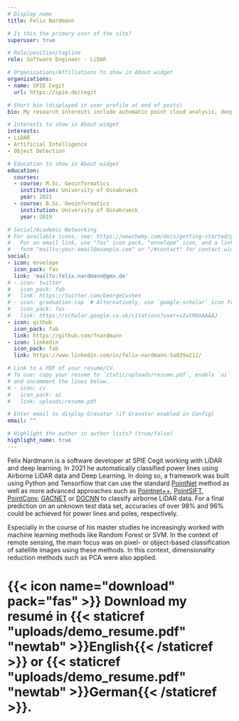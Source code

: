 ```yaml
---
# Display name
title: Felix Nardmann

# Is this the primary user of the site?
superuser: true

# Role/position/tagline
role: Software Engineer - LiDAR

# Organizations/Affiliations to show in About widget
organizations:
- name: SPIE Cegit
  url: https://spie.de/cegit

# Short bio (displayed in user profile at end of posts)
bio: My research interests include automatic point cloud analysis, deep learning and data processing.

# Interests to show in About widget
interests:
- LiDAR
- Artificial Intelligence
- Object Detection

# Education to show in About widget
education:
  courses:
  - course: M.Sc. Geoinformatics
    institution: University of Osnabrueck
    year: 2021
  - course: B.Sc. Geoinformatics
    institution: University of Osnabrueck
    year: 2019

# Social/Academic Networking
# For available icons, see: https://wowchemy.com/docs/getting-started/page-builder/#icons
#   For an email link, use "fas" icon pack, "envelope" icon, and a link in the
#   form "mailto:your-email@example.com" or "/#contact" for contact widget.
social:
- icon: envelope
  icon_pack: fas
  link: 'mailto:felix.nardmann@gmx.de'
# - icon: twitter
#   icon_pack: fab
#   link: https://twitter.com/GeorgeCushen
# - icon: graduation-cap  # Alternatively, use `google-scholar` icon from `ai` icon pack
#   icon_pack: fas
#   link: https://scholar.google.co.uk/citations?user=sIwtMXoAAAAJ
- icon: github
  icon_pack: fab
  link: https://github.com/fnardmann
- icon: linkedin
  icon_pack: fab
  link: https://www.linkedin.com/in/felix-nardmann-5a839a212/

# Link to a PDF of your resume/CV.
# To use: copy your resume to `static/uploads/resume.pdf`, enable `ai` icons in `params.toml`, 
# and uncomment the lines below.
# - icon: cv
#   icon_pack: ai
#   link: uploads/resume.pdf

# Enter email to display Gravatar (if Gravatar enabled in Config)
email: ""

# Highlight the author in author lists? (true/false)
highlight_name: true
---
```


Felix Nardmann is a software developer at SPIE Cegit working with LiDAR and deep learning. In 2021 he automatically classified power lines using Airborne LiDAR data and Deep Learning. In doing so, a framework was built using Python and Tensorflow that can use the standard [PointNet](https://github.com/charlesq34/pointnet) method as well as more advanced approaches such as [Pointnet++](https://github.com/charlesq34/pointnet2), [PointSIFT](https://github.com/MVIG-SJTU/pointSIFT), [PointConv](https://github.com/DylanWusee/pointconv), [GACNET](https://github.com/wleigithub/GACNet) or [DGCNN](https://github.com/WangYueFt/dgcnn) to classify airborne LiDAR data. For a final prediction on an unknown test data set, accuracies of over 98\% and 96\% could be achieved for power lines and poles, respectively.

Especially in the course of his master studies he increasingly worked with machine learning methods like Random Forest or SVM. In the context of remote sensing, the main focus was on pixel- or object-based classification of satellite images using these methods. In this context, dimensionality reduction methods such as PCA were also applied. 

# {{< icon name="download" pack="fas" >}} Download my resumé in {{< staticref "uploads/demo_resume.pdf" "newtab" >}}English{{< /staticref >}} or {{< staticref "uploads/demo_resume.pdf" "newtab" >}}German{{< /staticref >}}.
